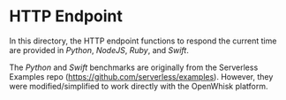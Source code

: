 # HTTP Endpoint 

In this directory, the HTTP endpoint functions to respond the current time are provided in *Python*, *NodeJS*, *Ruby*, and *Swift*.

The *Python* and *Swift* benchmarks are originally from the Serverless Examples repo (https://github.com/serverless/examples). However, they were modified/simplified to work directly with the OpenWhisk platform.

